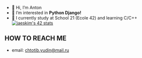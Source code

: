 - 👋 Hi, I’m Anton
- 👀 I’m interested in **Python Django!**
- 🌱 I currently study at School 21 (Ecole 42) and learning C/C++
[![jaeskim's 42 stats](https://badge42.herokuapp.com/api/stats/ikael)](https://github.com/JaeSeoKim/badge42)

## HOW TO REACH ME
- email: chtotib.yudin@mail.ru

<!---
ikael21/ikael21 is a ✨ special ✨ repository because its `README.md` (this file) appears on your GitHub profile.
You can click the Preview link to take a look at your changes.
--->
